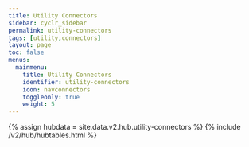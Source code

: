 ```yaml
---
title: Utility Connectors
sidebar: cyclr_sidebar
permalink: utility-connectors
tags: [utility,connectors]
layout: page
toc: false
menus:
  mainmenu:
    title: Utility Connectors
    identifier: utility-connectors
    icon: navconnectors
    toggleonly: true
    weight: 5
---
```

{% assign hubdata = site.data.v2.hub.utility-connectors %}
{% include /v2/hub/hubtables.html %}
